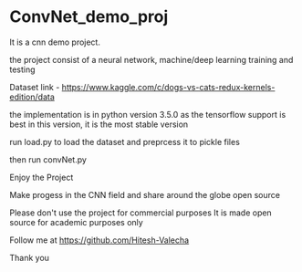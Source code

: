 # ConvNet_demo_proj


It is a cnn demo project.

the project consist of a neural network, machine/deep learning training and testing

Dataset link - https://www.kaggle.com/c/dogs-vs-cats-redux-kernels-edition/data

the implementation is in python version 3.5.0 as the tensorflow support is best in this version, it is the most stable version

run load.py to load the dataset and preprcess it to pickle files

then run convNet.py

Enjoy the Project

Make progess in the CNN field and share around the globe open source

Please don't use the project for commercial purposes It is made open source for academic purposes only

Follow me at https://github.com/Hitesh-Valecha

Thank you
